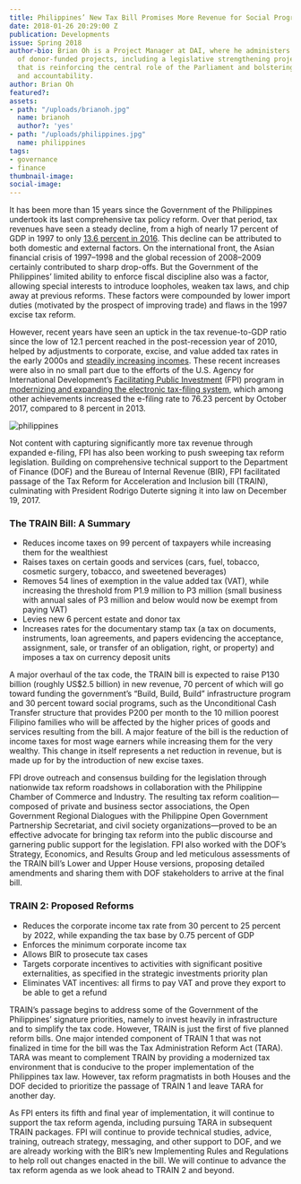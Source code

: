 ```yaml
---
title: Philippines’ New Tax Bill Promises More Revenue for Social Programs, Infrastructure
date: 2018-01-26 20:29:00 Z
publication: Developments
issue: Spring 2018
author-bio: Brian Oh is a Project Manager at DAI, where he administers a portfolio
  of donor-funded projects, including a legislative strengthening project in Sri Lanka
  that is reinforcing the central role of the Parliament and bolstering oversight
  and accountability.
author: Brian Oh
featured?: 
assets:
- path: "/uploads/brianoh.jpg"
  name: brianoh
  author?: 'yes'
- path: "/uploads/philippines.jpg"
  name: philippines
tags:
- governance
- finance
thumbnail-image:
social-image:
---
```


It has been more than 15 years since the Government of the Philippines undertook its last comprehensive tax policy reform. Over that period, tax revenues have seen a steady decline, from a high of nearly 17 percent of GDP in 1997 to only [13.6 percent in 2016](https://data.worldbank.org/indicator/GC.TAX.TOTL.GD.ZS?locations=PH). This decline can be attributed to both domestic and external factors. On the international front, the Asian financial crisis of 1997–1998 and the global recession of 2008–2009 certainly contributed to sharp drop-offs. But the Government of the Philippines’ limited ability to enforce fiscal discipline also was a factor, allowing special interests to introduce loopholes, weaken tax laws, and chip away at previous reforms. These factors were compounded by lower import duties (motivated by the prospect of improving trade) and flaws in the 1997 excise tax reform.



<script id="infogram_0__/SBkjBbLfUQ7SFLOAP4Vz" title="Philippines Infographic" src="https://e.infogram.com/js/dist/embed.js?dmj" type="text/javascript"></script>

However, recent years have seen an uptick in the tax revenue-to-GDP ratio since the low of 12.1 percent reached in the post-recession year of 2010, helped by adjustments to corporate, excise, and value added tax rates in the early 2000s and [steadily increasing incomes](https://data.worldbank.org/indicator/NY.GNP.PCAP.CD?locations=PH). These recent increases were also in no small part due to the efforts of the U.S. Agency for International Development’s [Facilitating Public Investment](https://www.dai.com/our-work/projects/philippines-facilitating-public-investment-fpi) (FPI) program in [modernizing and expanding the electronic tax-filing system](http://dai-global-developments.com/articles/philippines-increases-tax-collections-by-11-billion-year-over-yearwithout-raising-rates/), which among other achievements increased the e-filing rate to 76.23 percent by October 2017, compared to 8 percent in 2013. 

![philippines](/uploads/philippines.jpg "Participants at one of the roadshows for the Tax Reform for Acceleration and Inclusion bill (TRAIN). FPI Chief of Party Roberto Toso is third from left.") 

Not content with capturing significantly more tax revenue through expanded e-filing, FPI has also been working to push sweeping tax reform legislation. Building on comprehensive technical support to the Department of Finance (DOF) and the Bureau of Internal Revenue (BIR), FPI facilitated passage of the Tax Reform for Acceleration and Inclusion bill (TRAIN), culminating with President Rodrigo Duterte signing it into law on December 19, 2017.

<aside>
  <h3>The TRAIN Bill: A Summary</h3>
  <ul>
    <li>Reduces income taxes on 99 percent of taxpayers while increasing them for the wealthiest</li>
    <li>Raises taxes on certain goods and services (cars, fuel, tobacco, cosmetic surgery, tobacco, and sweetened beverages)</li>
    <li>Removes 54 lines of exemption in the value added tax (VAT), while increasing the threshold from P1.9 million to P3 million (small business with annual sales of P3 million and below would now be exempt from paying VAT)</li>
    <li>Levies new 6 percent estate and donor tax</li>
    <li>Increases rates for the documentary stamp tax (a tax on documents, instruments, loan agreements, and papers evidencing the acceptance, assignment, sale, or transfer of an obligation, right, or property) and imposes a tax on currency deposit units</li>
  </ul>
</aside>

A major overhaul of the tax code, the TRAIN bill is expected to raise P130 billion (roughly US$2.5 billion) in new revenue, 70 percent of which will go toward funding the government’s “Build, Build, Build” infrastructure program and 30 percent toward social programs, such as the Unconditional Cash Transfer structure that provides P200 per month to the 10 million poorest Filipino families who will be affected by the higher prices of goods and services resulting from the bill. A major feature of the bill is the reduction of income taxes for most wage earners while increasing them for the very wealthy. This change in itself represents a net reduction in revenue, but is made up for by the introduction of new excise taxes.

FPI drove outreach and consensus building for the legislation through nationwide tax reform roadshows in collaboration with the Philippine Chamber of Commerce and Industry. The resulting tax reform coalition—composed of private and business sector associations, the Open Government Regional Dialogues with the Philippine Open Government Partnership Secretariat, and civil society organizations—proved to be an effective advocate for bringing tax reform into the public discourse and garnering public support for the legislation. FPI also worked with the DOF’s Strategy, Economics, and Results Group and led meticulous assessments of the TRAIN bill’s Lower and Upper House versions, proposing detailed amendments and sharing them with DOF stakeholders to arrive at the final bill.

<aside>
  <h3>TRAIN 2: Proposed Reforms</h3>
  <ul>
    <li>Reduces the corporate income tax rate from 30 percent to 25 percent by 2022, while expanding the tax base by 0.75 percent of GDP</li>
    <li>Enforces the minimum corporate income tax</li>
    <li>Allows BIR to prosecute tax cases</li>
    <li>Targets corporate incentives to activities with significant positive externalities, as specified in the strategic investments priority plan</li>
    <li>Eliminates VAT incentives: all firms to pay VAT and prove they export to be able to get a refund</li>
  </ul>
</aside>

TRAIN’s passage begins to address some of the Government of the Philippines’ signature priorities, namely to invest heavily in infrastructure and to simplify the tax code. However, TRAIN is just the first of five planned reform bills. One major intended component of TRAIN 1 that was not finalized in time for the bill was the Tax Administration Reform Act (TARA). TARA was meant to complement TRAIN by providing a modernized tax environment that is conducive to the proper implementation of the Philippines tax law.  However, tax reform pragmatists in both Houses and the DOF decided to prioritize the passage of TRAIN 1 and leave TARA for another day.

As FPI enters its fifth and final year of implementation, it will continue to support the tax reform agenda, including pursuing TARA in subsequent TRAIN packages. FPI will continue to provide technical studies, advice, training, outreach strategy, messaging, and other support to DOF, and we are already working with the BIR’s new Implementing Rules and Regulations to help roll out changes enacted in the bill. We will continue to advance the tax reform agenda as we look ahead to TRAIN 2 and beyond.
